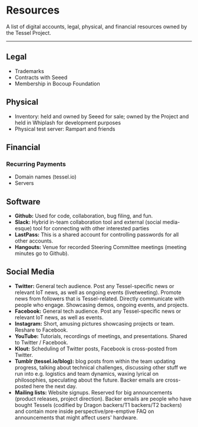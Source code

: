 # Resources

A list of digital accounts, legal, physical, and financial resources owned by the Tessel Project.

---

## Legal

* Trademarks
* Contracts with Seeed
* Membership in Bocoup Foundation

## Physical

* Inventory: held and owned by Seeed for sale; owned by the Project and held in Whiplash for development purposes
* Physical test server: Rampart and friends

## Financial

### Recurring Payments

* Domain names (tessel.io)
* Servers

## Software

* **Github:** Used for code, collaboration, bug filing, and fun.
* **Slack:** Hybrid in-team collaboration tool and external (social media-esque) tool for connecting with other interested parties
* **LastPass:** This is a shared account for controlling passwords for all other accounts.
* **Hangouts:** Venue for recorded Steering Committee meetings (meeting minutes go to Github).

## Social Media

* **Twitter:** General tech audience. Post any Tessel-specific news or relevant IoT news, as well as ongoing events (livetweeting). Promote news from followers that is Tessel-related. Directly communicate with people who engage. Showcasing demos, ongoing events, and projects.
* **Facebook:** General tech audience. Post any Tessel-specific news or relevant IoT news, as well as events.
* **Instagram:** Short, amusing pictures showcasing projects or team. Reshare to Facebook.
* **YouTube:** Tutorials, recordings of meetings, and presentations. Shared to Twitter / Facebook.
* **Klout:** Scheduling of Twitter posts, Facebook is cross-posted from Twitter.
* **Tumblr (tessel.io/blog):** blog posts from within the team updating progress, talking about technical challenges, discussing other stuff we run into e.g. logistics and team dynamics, waxing lyrical on philosophies, speculating about the future. Backer emails are cross-posted here the next day.
* **Mailing lists:** Website signups. Reserved for big announcements (product releases, project direction). Backer emails are people who have bought Tessels (codified by Dragon backers/T1 backers/T2 backers) and contain more inside perspective/pre-emptive FAQ on announcements that might affect users' hardware.
